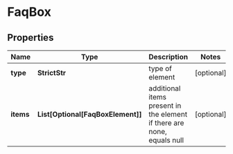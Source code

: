 # FaqBox


## Properties

| Name | Type | Description | Notes |
|------------ | ------------- | ------------- | -------------|
**type** | **StrictStr** | type of element |[optional]|
**items** | **List[Optional[FaqBoxElement]]** | additional items present in the element<br>if there are none, equals null |[optional]|